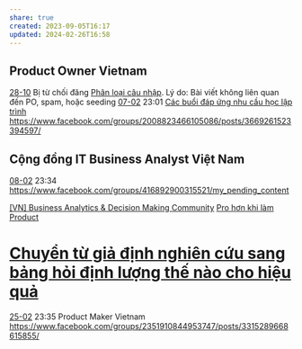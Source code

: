 ```yaml
---
share: true
created: 2023-09-05T16:17
updated: 2024-02-26T16:58
---
```

## Product Owner Vietnam
[28-10](28-10.md) Bị từ chối đăng [Phân loại câu nhập](Ph%C3%A2n%20lo%E1%BA%A1i%20c%C3%A2u%20nh%E1%BA%ADp.md). Lý do: Bài viết không liên quan đến PO, spam, hoặc seeding
[07-02](07-02.md) 23:01 [Các buổi đáp ứng nhu cầu học lập trình](../../../../C%C3%A1c%20bu%E1%BB%95i%20%C4%91%C3%A1p%20%E1%BB%A9ng%20nhu%20c%E1%BA%A7u%20h%E1%BB%8Dc%20c%C3%A1ch%20s%E1%BB%AD%20d%E1%BB%A5ng%20c%C3%B4ng%20c%E1%BB%A5%20v%C3%A0%20t%C6%B0%20duy%20l%E1%BA%ADp%20tr%C3%ACnh%20cho%20nhu%20c%E1%BA%A7u%20c%C3%B4ng%20vi%E1%BB%87c/4%20Th%C3%A0nh%20ph%E1%BA%A9m/Truy%E1%BB%81n%20th%C3%B4ng/C%C3%A1c%20bu%E1%BB%95i%20%C4%91%C3%A1p%20%E1%BB%A9ng%20nhu%20c%E1%BA%A7u%20h%E1%BB%8Dc%20l%E1%BA%ADp%20tr%C3%ACnh.md) https://www.facebook.com/groups/2008823466105086/posts/3669261523394597/

## Cộng đồng IT Business Analyst Việt Nam
[08-02](08-02.md) 23:34 https://www.facebook.com/groups/416892900315521/my_pending_content

[[VN] Business Analytics & Decision Making Community](https://www.facebook.com/groups/BizAnalyticsVN/)
[Pro hơn khi làm Product](https://www.facebook.com/groups/1337903446785345/)

# [Chuyển từ giả định nghiên cứu sang bảng hỏi định lượng thế nào cho hiệu quả](../../../../C%C3%A1c%20bu%E1%BB%95i%20%C4%91%C3%A1p%20%E1%BB%A9ng%20nhu%20c%E1%BA%A7u%20h%E1%BB%8Dc%20c%C3%A1ch%20s%E1%BB%AD%20d%E1%BB%A5ng%20c%C3%B4ng%20c%E1%BB%A5%20v%C3%A0%20t%C6%B0%20duy%20l%E1%BA%ADp%20tr%C3%ACnh%20cho%20nhu%20c%E1%BA%A7u%20c%C3%B4ng%20vi%E1%BB%87c/4%20Th%C3%A0nh%20ph%E1%BA%A9m/Nghi%C3%AAn%20c%E1%BB%A9u%20ng%C6%B0%E1%BB%9Di%20d%C3%B9ng/Chuy%E1%BB%83n%20t%E1%BB%AB%20gi%E1%BA%A3%20%C4%91%E1%BB%8Bnh%20nghi%C3%AAn%20c%E1%BB%A9u%20sang%20b%E1%BA%A3ng%20h%E1%BB%8Fi%20%C4%91%E1%BB%8Bnh%20l%C6%B0%E1%BB%A3ng%20th%E1%BA%BF%20n%C3%A0o%20cho%20hi%E1%BB%87u%20qu%E1%BA%A3.md)
[25-02](25-02.md) 23:35 Product Maker Vietnam https://www.facebook.com/groups/2351910844953747/posts/3315289668615855/